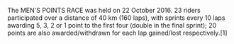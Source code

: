 The MEN'S POINTS RACE was held on 22 October 2016. 23 riders participated over a distance of 40 km (160 laps), with sprints every 10 laps awarding 5, 3, 2 or 1 point to the first four (double in the final sprint); 20 points are also awarded/withdrawn for each lap gained/lost respectively.[1]
